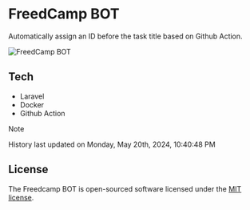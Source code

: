 # FreedCamp BOT

Automatically assign an ID before the task title based on Github Action.

![FreedCamp BOT](https://repository-images.githubusercontent.com/737932867/7d34798b-2680-471c-b089-a78a718d3d6a)

## Tech

- Laravel
- Docker
- Github Action

> [!NOTE]  
> History last updated on Monday, May 20th, 2024, 10:40:48 PM

## License

The Freedcamp BOT is open-sourced software licensed under the [MIT license](https://opensource.org/licenses/MIT).
